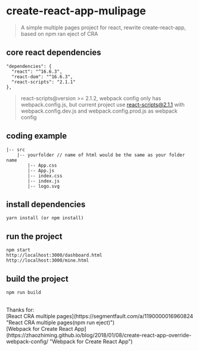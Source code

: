 # create-react-app-mulipage
> A simple multiple pages project for react, rewrite create-react-app, based on npm ran eject of CRA


## core react dependencies
```
"dependencies": {
  "react": "^16.6.3",
  "react-dom": "^16.6.3",
  "react-scripts": "2.1.1"
},
```
> react-scripts@version >= 2.1.2, webpack config only has webpack.config.js, but current project use react-scripts@2.1.1 with webpack.config.dev.js and webpack.config.prod.js as webpack config


## coding example
```
|-- src
    |-- yourfolder // name of html would be the same as your folder name
        |-- App.css
        |-- App.js
        |-- index.css
        |-- index.js
        |-- logo.svg
```


## install dependencies
```
yarn install (or npm install)
```

## run the project
```
npm start
http://localhost:3000/dashboard.html
http://localhost:3000/mine.html
```


## build the project
```
npm run build
```



<br />
Thanks for:<br/>
[React CRA multiple pages](https://segmentfault.com/a/1190000016960824 "React CRA multiple pages(npm run eject)")<br>
[Webpack for Create React App](https://zhaozhiming.github.io/blog/2018/01/08/create-react-app-override-webpack-config/ "Webpack for Create React App")

